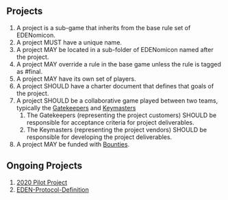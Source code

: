 ## Projects

1. A project is a sub-game that inherits from the base rule set of EDENomicon.
1. A project MUST have a unique name.
1. A project MAY be located in a sub-folder of EDENomicon named after the project.
1. A project MAY override a rule in the base game unless the rule is tagged as #final.
1. A project MAY have its own set of players. 
1. A project SHOULD have a charter document that defines that goals of the project.
1. A project SHOULD be a collaborative game played between two teams, typically the [Gatekeepers](/Roles/Gatekeeper) and [Keymasters](/Roles/Keymaster)
    1. The Gatekeepers (representing the project customers) SHOULD be responsible for acceptance criteria for project deliverables.
    1. The Keymasters (representing the project vendors) SHOULD be responsible for developing the project deliverables.
1. A project MAY be funded with [Bounties](/Projects/Bounties).

## Ongoing Projects

1. [2020 Pilot Project](2020-Pilot-Project/)
1. [EDEN-Protocol-Definition](EDEN-Protocol-Definition/)
